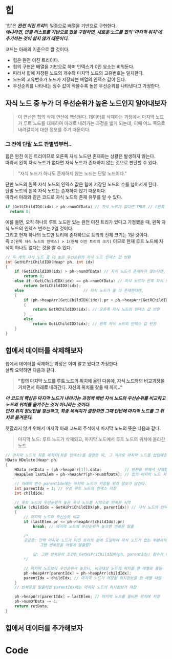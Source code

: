 # 힙
'힙'은 ***완전 이진 트리***의 일종으로 배열을 기반으로 구현한다.   
***왜냐하면, 연결 리스트를 기반으로 힙을 구현하면, 새로운 노드를 힙의 '마지막 위치'에 추가하는 것이 쉽지 않기 때문이다.***

코드는 아래의 기준으로 짤 것이다.
* 힙은 완전 이진 트리이다.
* 힙의 구현은 배열을 기반으로 하며 인덱스가 0인 요소는 비워둔다.
* 따라서 힙에 저장된 노드의 개수와 마지막 노드의 고유번호는 일치한다.
* 노드의 고유번호가 노드가 저장되는 배열의 인덱스 값이 된다.
* 우선순위를 나타내는 정수 값이 작을수록 높은 우선순위를 나타낸다고 가정한다.


## 자식 노드 중 누가 더 우선순위가 높은 노드인지 알아내보자

> 이 연산은 힙의 삭제 연산에 핵심된다. 데이터를 삭제하는 과정에서 마지막 노드가 루트 노드를 대체하여 아래로 내려가는 과정을 밟게 되는데,
> 이때 어느 쪽으로 내려갈지에 대한 정보를 주기 때문이다.

### 그 전에 단말 노드 판별법부터..
힙은 완전 이진 트리이므로 오른쪽 자식 노드만 존재하는 상황은 발생하지 않는다.   
따라서 왼쪽 자식 노드가 없다면 자식 노드가 존재하지 않는 것으로 판단할 수 있다.   

> "자식 노드가 하나도 존재하지 않는 노드는 단말 노드이다."

단만 노드의 왼쪽 자식 노드의 인덱스 값은 힙에 저장된 노드의 수를 넘어서게 된다.   
단말 노드의 왼쪽 자식 노드는 존재하지 않기 때문이다.   
따라서 아래와 같은 코드로 자식 노드의 존재 유무를 알 수 있다.
```c
if (GetLChildIDX(idx) > ph->numOfData) // 자식 노드가 없다면 TRUE // (왼쪽 자식 노드의 인덱스) > (완전 이진 트리의 전체 노드 수)
  return 0;
```
예를 들면, 오직 하나의 루트 노드만 있는 완전 이진 트리가 있다고 가정했을 때, 왼쪽 자식 노드의 인덱스 번호는 2일 것이다.   
그리고 현재 하나의 노드만 트리에 존재하므로 트리의 전체 크기는 1일 것이다.      
즉 `2(왼쪽 자식 노드의 인덱스) > 1(현재 이진 트리의 크기)` 이므로 
현재 루트 노드에 자식이 하나도 없다는 것을 알 수 있다.

```c
// 두 개의 자식 노드 중 더 높은 우선순위의 자식 노드 인덱스 값 반환
int GetHiPriChildIDX(Heap* ph, int idx)
{
	if (GetLChildIDX(idx) > ph->numOfData) // 자식 노드가 존재하지 않는다면,
		return 0;
	else if (GetLChildIDX(idx) == ph->numOfData) // 자식 노드가 왼쪽 자식 노드에 하나만 존재한다면,
		return GetLChildIDX(idx);
	else                          // 자식 노드가 둘 다 존재한다면,
	{   
		if (ph->heapArr[GetLChildIDX(idx)].pr > ph->heapArr[GetRChildIDX(idx)].pr) // 오른쪽 자식 노드의 우선순위가 높다면,
		{
			return GetRChildIDX(idx); // 오른쪽 자식 노드의 인덱스 값 반환
		}
		else 
			return GetLChildIDX(idx); // 왼쪽 자식 노드의 인덱스 값 반환
	}
}
```

## 힙에서 데이터를 삭제해보자
힙에서 데이터를 삭제하는 과정은 이미 알고 있다고 가정한다.   
살짝 요약하면 다음과 같다.
> **"힙의 마지막 노드를 루트 노드의 위치에 올린 다음에, 자식 노드와의 비교과정을 거치면서 아래로 내려간다. 자신의 위치를 찾을 때 까지.."**

***이 코드의 핵심은 마지막 노드가 내려가는 과정에 매번 자식 노드와 우선순위를 비교하고 노드의 위치를 옮겨주는 것이 아니라는 것이다.       
단지 위치 정보만을 갱신하고, 최종 목적지가 결정되면 그때 단번에 마지막 노드를 그 위치로 옮겨준다.***

헷갈리지 않기 위해서 마지막 아래 코드의 주석에서 마지막 노드의 뜻은 다음과 같다.   
> 마지막 노드: 루트 노드가 삭제되고, 마지막 노드에서 루트 노드의 위치에 올라간 노드

```c
// 마지막 노드의 최종 목적지(최종 인덱스)를 결정한 뒤, 그 자리로 마지막 노드를 삽입해준다.
HData HDelete(Heap* ph)
{
	HData retData = (ph->heapArr[1]).data;			// 반환을 위해서 삭제할 데이터 저장
	HeapElem lastElem = ph->heapArr[ph->numOfData]; // 힙의 마지막 노드 저장

	// 아래의 변수 parentIdx에는 마지막 노드가 저장될 위치 정보가 담긴다.
	int parentIdx = 1; // 우선 루트 노드의 인덱스 저장
	int childIdx;
	
	// 루트 노드의 우선순위가 높은 자식 노드를 시작으로 반복문 시작
	while (childIdx = GetHiPriChildIDX(ph, parentIdx)) // 자식 노드의 인덱스를 가져온다.
	{
		// 마지막 노드와 우선순위 비교
		if (lastElem.pr <= ph->heapArr[childIdx].pr) 
			break; // 마지막 노드의 우선순위가 높으면 반복문 탈출

		/*
		궁금증: 만약 마지막 노드가 이진 트리의 끝에 도달하여 자식 노드가 없는 부분까지 도달하면 어떡함? 
		       그땐 반복문을 어떻게 탈출함?

			답: 그땐 반복문의 조건인 GetHiPriChildIDX(ph, parentIdx) 함수가 더 이상 자식 노드가 없다고 0을 반환한다.
		*/

		// 마지막 노드보다 우선순위가 높으니, 비교대상 노드의 위치를 한 레벨로 올림
		ph->heapArr[parentIdx] = ph->heapArr[childIdx];
		parentIdx = childIdx; // 마지막 노드가 저장될 위치정보를 한 레벨 내림
	}
	// 반복문을 탈출하면 parentIdx에는 마지막 노드의 위치정보가 저장

	ph->heapArr[parentIdx] = lastElem; // 마지막 노드를 올바른 위치에 저장
	ph->numOfData -= 1;
	return retData;
}
```


## 힙에서 데이터를 추가해보자

# Code
